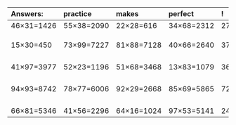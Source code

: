 | Answers: | practice | makes | perfect | ! |
| :--- | :--- | :--- | :--- | :--- |
| 46×31=1426 | 55×38=2090 | 22×28=616 | 34×68=2312 | 27×52=1404 | 
|   |   |   |   |   | 
|   |   |   |   |   | 
|   |   |   |   |   | 
| 15×30=450 | 73×99=7227 | 81×88=7128 | 40×66=2640 | 37×18=666 | 
|   |   |   |   |   | 
|   |   |   |   |   | 
|   |   |   |   |   | 
|   |   |   |   |   | 
| 41×97=3977 | 52×23=1196 | 51×68=3468 | 13×83=1079 | 36×51=1836 | 
|   |   |   |   |   | 
|   |   |   |   |   | 
|   |   |   |   |   | 
|   |   |   |   |   | 
| 94×93=8742 | 78×77=6006 | 92×29=2668 | 85×69=5865 | 72×98=7056 | 
|   |   |   |   |   | 
|   |   |   |   |   | 
|   |   |   |   |   | 
|   |   |   |   |   | 
| 66×81=5346 | 41×56=2296 | 64×16=1024 | 97×53=5141 | 24×59=1416 | 
